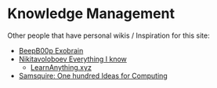 # Knowledge Management

Other people that have personal wikis / Inspiration for this site:

* [BeepB00p Exobrain](https://beepb00p.xyz/exobrain/)
* [Nikitavoloboev Everything I know](https://wiki.nikitavoloboev.xyz/)
  * [LearnAnything.xyz](https://learn-anything.xyz/)
* [Samsquire: One hundred Ideas for Computing](https://samsquire.github.io/ideas/)

